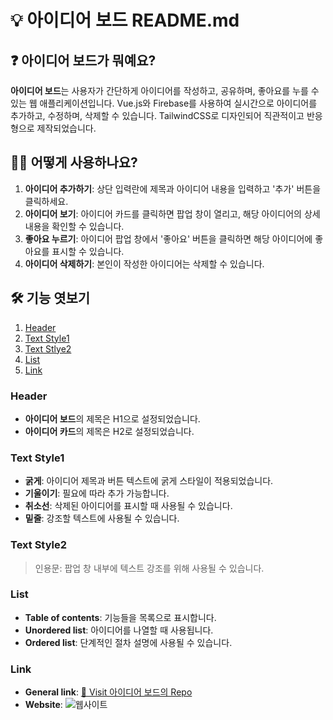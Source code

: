 # 💡 아이디어 보드 README.md

## ❓ 아이디어 보드가 뭐예요?
**아이디어 보드**는 사용자가 간단하게 아이디어를 작성하고, 공유하며, 좋아요를 누를 수 있는 웹 애플리케이션입니다. Vue.js와 Firebase를 사용하여 실시간으로 아이디어를 추가하고, 수정하며, 삭제할 수 있습니다. TailwindCSS로 디자인되어 직관적이고 반응형으로 제작되었습니다.

## 🙋‍♀️ 어떻게 사용하나요?
1. **아이디어 추가하기**: 상단 입력란에 제목과 아이디어 내용을 입력하고 '추가' 버튼을 클릭하세요.
2. **아이디어 보기**: 아이디어 카드를 클릭하면 팝업 창이 열리고, 해당 아이디어의 상세 내용을 확인할 수 있습니다.
3. **좋아요 누르기**: 아이디어 팝업 창에서 '좋아요' 버튼을 클릭하면 해당 아이디어에 좋아요를 표시할 수 있습니다.
4. **아이디어 삭제하기**: 본인이 작성한 아이디어는 삭제할 수 있습니다.

## 🛠 기능 엿보기
1. [Header](#header)
2. [Text Style1](#text-style1)
3. [Text Stlye2](#text-style2)
4. [List](#list)
5. [Link](#link)

### Header
- **아이디어 보드**의 제목은 H1으로 설정되었습니다.
- **아이디어 카드**의 제목은 H2로 설정되었습니다.

### Text Style1
- **굵게**: 아이디어 제목과 버튼 텍스트에 굵게 스타일이 적용되었습니다.
- **기울이기**: 필요에 따라 추가 가능합니다.
- **취소선**: 삭제된 아이디어를 표시할 때 사용될 수 있습니다.
- **밑줄**: 강조할 텍스트에 사용될 수 있습니다.

### Text Style2
> 인용문: 팝업 창 내부에 텍스트 강조를 위해 사용될 수 있습니다.

### List
- **Table of contents**: 기능들을 목록으로 표시합니다.
- **Unordered list**: 아이디어를 나열할 때 사용됩니다.
- **Ordered list**: 단계적인 절차 설명에 사용될 수 있습니다.

### Link
- **General link**: [🚗 Visit 아이디어 보드의 Repo]([https://github.com/your-repo-link](https://github.com/jamessung644/Ideanote?tab=readme-ov-file#header))
- **Website**: ![웹사이트](https://jamessung644.github.io/Ideanote/)

